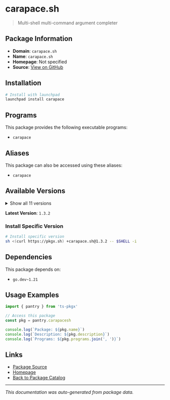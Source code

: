 # carapace.sh

> Multi-shell multi-command argument completer

## Package Information

- **Domain**: `carapace.sh`
- **Name**: `carapace.sh`
- **Homepage**: Not specified
- **Source**: [View on GitHub](https://github.com/pkgxdev/pantry/tree/main/projects/carapace.sh/package.yml)

## Installation

```bash
# Install with launchpad
launchpad install carapace
```

## Programs

This package provides the following executable programs:

- `carapace`

## Aliases

This package can also be accessed using these aliases:

- `carapace`

## Available Versions

<details>
<summary>Show all 11 versions</summary>

- `1.3.2`, `1.3.1`, `1.3.0`, `1.2.1`, `1.2.0`
- `1.1.1`, `1.1.0`, `1.0.7`, `1.0.6`, `1.0.5`
- `1.0.4`

</details>

**Latest Version**: `1.3.2`

### Install Specific Version

```bash
# Install specific version
sh <(curl https://pkgx.sh) +carapace.sh@1.3.2 -- $SHELL -i
```

## Dependencies

This package depends on:

- `go.dev~1.21`

## Usage Examples

```typescript
import { pantry } from 'ts-pkgx'

// Access this package
const pkg = pantry.carapacesh

console.log(`Package: ${pkg.name}`)
console.log(`Description: ${pkg.description}`)
console.log(`Programs: ${pkg.programs.join(', ')}`)
```

## Links

- [Package Source](https://github.com/pkgxdev/pantry/tree/main/projects/carapace.sh/package.yml)
- [Homepage](#)
- [Back to Package Catalog](../package-catalog.md)

---

*This documentation was auto-generated from package data.*
